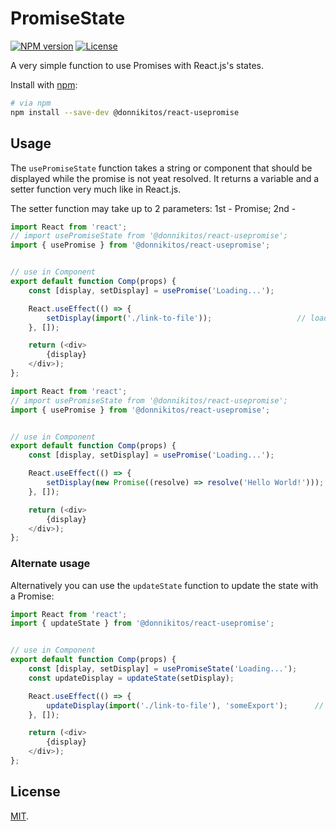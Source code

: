 PromiseState
===========

[![NPM version](https://badgen.net/npm/v/@donnikitos/react-usepromise)](https://www.npmjs.com/package/@donnikitos/react-usepromise)
[![License](https://badgen.net/npm/license/@donnikitos/react-usepromise)](https://www.npmjs.com/package/@donnikitos/react-usepromise)

A very simple function to use Promises with React.js's states.

Install with [npm](https://www.npmjs.com/):

```bash
# via npm
npm install --save-dev @donnikitos/react-usepromise
```

## Usage

The `usePromiseState` function takes a string or component that should be displayed while the promise is not yeat resolved.
It returns a variable and a setter function very much like in React.js.

The setter function may take up to 2 parameters: 1st - Promise; 2nd -

```js
import React from 'react';
// import usePromiseState from '@donnikitos/react-usepromise';
import { usePromise } from '@donnikitos/react-usepromise';


// use in Component
export default function Comp(props) {
	const [display, setDisplay] = usePromise('Loading...');

	React.useEffect(() => {
		setDisplay(import('./link-to-file'));					// loads the default export from link-to-file
	}, []);

	return (<div>
		{display}
	</div>);
};
```

```js
import React from 'react';
// import usePromiseState from '@donnikitos/react-usepromise';
import { usePromise } from '@donnikitos/react-usepromise';


// use in Component
export default function Comp(props) {
	const [display, setDisplay] = usePromise('Loading...');

	React.useEffect(() => {
		setDisplay(new Promise((resolve) => resolve('Hello World!')));					// loads the default export from link-to-file
	}, []);

	return (<div>
		{display}
	</div>);
};
```

### Alternate usage

Alternatively you can use the `updateState` function to update the state with a Promise:

```js
import React from 'react';
import { updateState } from '@donnikitos/react-usepromise';


// use in Component
export default function Comp(props) {
	const [display, setDisplay] = usePromiseState('Loading...');
	const updateDisplay = updateState(setDisplay);

	React.useEffect(() => {
		updateDisplay(import('./link-to-file'), 'someExport');		// loads the someExport export from link-to-file -> also possible with the normal version
	}, []);

	return (<div>
		{display}
	</div>);
};
```

## License

[MIT](LICENSE).
